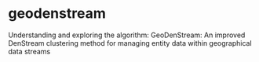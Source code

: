 # geodenstream
Understanding and exploring the algorithm: GeoDenStream: An improved DenStream clustering method for managing entity data within geographical data streams
